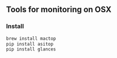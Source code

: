 ## Tools for monitoring on OSX

### Install

```bash
brew install mactop
pip install asitop
pip install glances
```